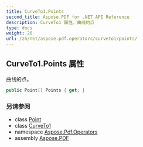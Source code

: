 ```yaml
---
title: CurveTo1.Points
second_title: Aspose.PDF for .NET API Reference
description: CurveTo1 属性。曲线的点
type: docs
weight: 20
url: /zh/net/aspose.pdf.operators/curveto1/points/
---
```

## CurveTo1.Points 属性

曲线的点。

```csharp
public Point[] Points { get; }
```

### 另请参阅

* class [Point](../../../aspose.pdf/point/)
* class [CurveTo1](../)
* namespace [Aspose.Pdf.Operators](../../../aspose.pdf.operators/)
* assembly [Aspose.PDF](../../../)